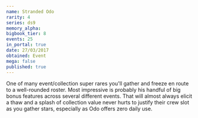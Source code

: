 ```yaml
---
name: Stranded Odo
rarity: 4
series: ds9
memory_alpha:
bigbook_tier: 8
events: 25
in_portal: true
date: 27/03/2017
obtained: Event
mega: false
published: true
---
```


One of many event/collection super rares you'll gather and freeze en route to a well-rounded roster. Most impressive is probably his handful of big bonus features across several different events. That will almost always elicit a thaw and a splash of collection value never hurts to justify their crew slot as you gather stars, especially as Odo offers zero daily use.
